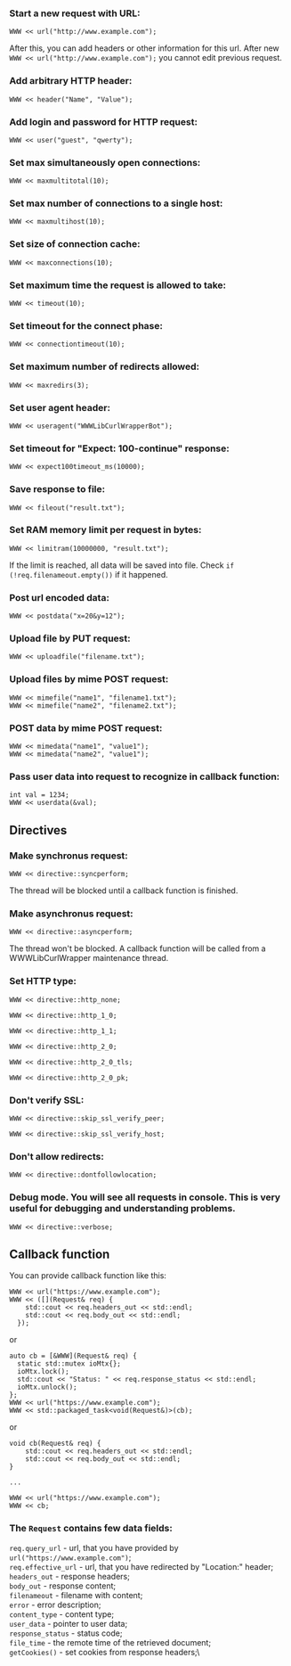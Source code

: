 ### Start a new request with URL:
```
WWW << url("http://www.example.com");
```

After this, you can add headers or other information for this url. After new `WWW << url("http://www.example.com");` you cannot edit previous request.

### Add arbitrary HTTP header:
```
WWW << header("Name", "Value");
```

### Add login and password for HTTP request:
```
WWW << user("guest", "qwerty");
```

### Set max simultaneously open connections:
```
WWW << maxmultitotal(10);
```

### Set max number of connections to a single host:
```
WWW << maxmultihost(10);
```

### Set size of connection cache:
```
WWW << maxconnections(10);
```

### Set maximum time the request is allowed to take:
```
WWW << timeout(10);
```

### Set timeout for the connect phase:
```
WWW << connectiontimeout(10);
```

### Set maximum number of redirects allowed:
```
WWW << maxredirs(3);
```

### Set user agent header:
```
WWW << useragent("WWWLibCurlWrapperBot");
```

### Set timeout for "Expect: 100-continue" response:
```
WWW << expect100timeout_ms(10000);
```

### Save response to file:
```
WWW << fileout("result.txt");
```

### Set RAM memory limit per request in bytes:
```
WWW << limitram(10000000, "result.txt");
```
If the limit is reached, all data will be saved into file. Check `if (!req.filenameout.empty())` if it happened.

### Post url encoded data:
```
WWW << postdata("x=20&y=12");
```

### Upload file by PUT request:
```
WWW << uploadfile("filename.txt");
```

### Upload files by mime POST request:
```
WWW << mimefile("name1", "filename1.txt");
WWW << mimefile("name2", "filename2.txt");
```

### POST data by mime POST request:
```
WWW << mimedata("name1", "value1");
WWW << mimedata("name2", "value1");
```

### Pass user data into request to recognize in callback function:
```
int val = 1234;
WWW << userdata(&val);
```


## Directives

### Make synchronus request:
```
WWW << directive::syncperform;
```
The thread will be blocked until a callback function is finished.

### Make asynchronus request:
```
WWW << directive::asyncperform;
```
The thread won't be blocked. A callback function will be called from a WWWLibCurlWrapper maintenance thread.

### Set HTTP type:
```
WWW << directive::http_none;
```
```
WWW << directive::http_1_0;
```
```
WWW << directive::http_1_1;
```
```
WWW << directive::http_2_0;
```
```
WWW << directive::http_2_0_tls;
```
```
WWW << directive::http_2_0_pk;
```

### Don't verify SSL:
```
WWW << directive::skip_ssl_verify_peer;
```
```
WWW << directive::skip_ssl_verify_host;
```

### Don't allow redirects:
```
WWW << directive::dontfollowlocation;
```

### Debug mode. You will see all requests in console. This is very useful for debugging and understanding problems.
```
WWW << directive::verbose;
```

## Callback function

You can provide callback function like this:
```
WWW << url("https://www.example.com");
WWW << ([](Request& req) {
    std::cout << req.headers_out << std::endl;
    std::cout << req.body_out << std::endl;
  });
```
or
```
auto cb = [&WWW](Request& req) {
  static std::mutex ioMtx{};
  ioMtx.lock();
  std::cout << "Status: " << req.response_status << std::endl;
  ioMtx.unlock();
};
WWW << url("https://www.example.com");
WWW << std::packaged_task<void(Request&)>(cb);
```
or
```
void cb(Request& req) {
    std::cout << req.headers_out << std::endl;
    std::cout << req.body_out << std::endl;
}

...

WWW << url("https://www.example.com");
WWW << cb;
```

### The `Request` contains few data fields:

`req.query_url` - url, that you have provided by `url("https://www.example.com")`;\
`req.effective_url` - url, that you have redirected by "Location:" header;\
`headers_out` - response headers;\
`body_out` - response content;\
`filenameout` - filename with content;\
`error` - error description;\
`content_type` - content type;\
`user_data` - pointer to user data;\
`response_status` - status code;\
`file_time` - the remote time of the retrieved document;\
`getCookies()` - set cookies from response headers;\















